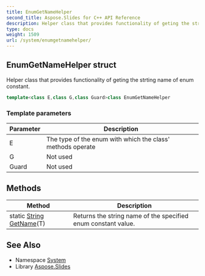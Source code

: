 ```yaml
---
title: EnumGetNameHelper
second_title: Aspose.Slides for C++ API Reference
description: Helper class that provides functionality of geting the strting name of enum constant.
type: docs
weight: 1509
url: /system/enumgetnamehelper/
---
```

## EnumGetNameHelper struct


Helper class that provides functionality of geting the strting name of enum constant.

```cpp
template<class E,class G,class Guard>class EnumGetNameHelper
```


### Template parameters

| Parameter | Description |
| --- | --- |
| E | The type of the enum with which the class' methods operate |
| G | Not used |
| Guard | Not used |
## Methods

| Method | Description |
| --- | --- |
| static [String](../string/) [GetName](./getname/)(T) | Returns the string name of the specified enum constant value. |

## See Also

* Namespace [System](../)
* Library [Aspose.Slides](../../)